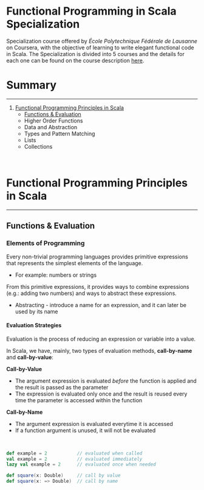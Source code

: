 # Functional Programming in Scala Specialization

Specialization course offered by _École Polytechnique Fédérale de Lausanne_ on Coursera, with the objective of learning to write elegant functional code in Scala. The Specialization is divided into 5 courses and the details for each one can be found on the course description [here](https://www.coursera.org/specializations/scala).



# Summary

---

1. [Functional Programming Principles in Scala](#functional-programming-principles-in-scala)
   * [Functions & Evaluation](#functions--evaluation)
   * Higher Order Functions
   * Data and Abstraction
   * Types and Pattern Matching
   * Lists
   * Collections


<br>

# Functional Programming Principles in Scala

---
## Functions & Evaluation

### Elements of Programming

Every non-trivial programming languages provides primitive expressions that represents the simplest elements of the language.

* For example: numbers or strings

From this primitive expressions, it provides ways to combine expressions (e.g.: adding two numbers) and ways to abstract these expressions.

* Abstracting - introduce a name for an expression, and it can later be used by its name

#### Evaluation Strategies

Evaluation is the process of reducing an expression or variable into a value.

In Scala, we have, mainly, two types of evaluation methods, **call-by-name** and **call-by-value**:

__Call-by-Value__
* The argument expression is evaluated *before* the function is applied and the result is passed as the parameter
* The expression is evaluated only once and the result is reused every time the parameter is accessed within the function

__Call-by-Name__
* The argument expression is evaluated everytime it is accessed
* If a function argument is unused, it will not be evaluated

<br>

``` scala
def example = 2           // evaluated when called
val example = 2           // evaluated immediately
lazy val example = 2      // evaluated once when needed

def square(x: Double)     // call by value
def square(x: => Double)  // call by name
```
